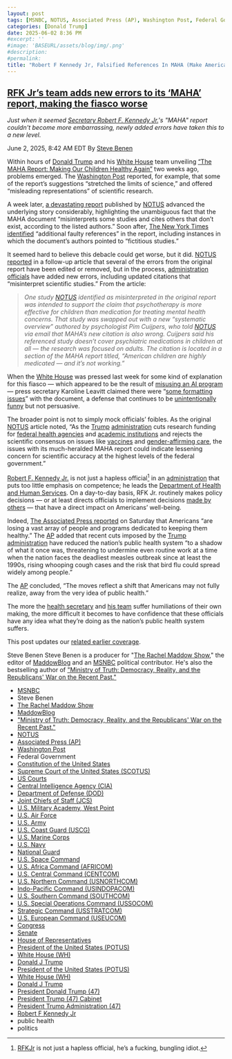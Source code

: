 ```yaml
---
layout: post
tags: [MSNBC, NOTUS, Associated Press (AP), Washington Post, Federal Government, Constitution of the United States, Supreme Court of the United States (SCOTUS), US Courts, Central Intelligence Agency (CIA), Department of Defense (DOD), Joint Chiefs of Staff (JCS), U.S. Military Academy West Point, U.S. Air Force, U.S. Army, U.S. Coast Guard (USCG), U.S. Marine Corps, U.S. Navy, National Guard, U.S. Space Command, U.S. Africa Command (AFRICOM), U.S. Central Command (CENTCOM), U.S. Northern Command (USNORTHCOM), Indo-Pacific Command (USINDOPACOM), U.S. Southern Command (SOUTHCOM), U.S. Special Operations Command (USSOCOM), Strategic Command (USSTRATCOM), U.S. European Command (USEUCOM), Congress, Senate, House of Representatives, President of the United States (POTUS), White House (WH), Donald J Trump, President of the United States (POTUS), White House (WH), Donald J Trump, President Donald Trump (47), President Trump (47) Cabinet, President Trump Administration (47), Robert F Kennedy Jr, public health, politics]
categories: [Donald Trump]
date: 2025-06-02 8:36 PM
#excerpt: ''
#image: 'BASEURL/assets/blog/img/.png'
#description:
#permalink:
title: "Robert F Kennedy Jr, Falsified References In MAHA (Make America Healthy Again) Report, Besides Citing Imaginary References"
---
```


## [RFK Jr’s team adds new errors to its ‘MAHA’ report, making the fiasco worse](https://www.msnbc.com/rachel-maddow-show/maddowblog/rfk-jrs-team-adds-new-errors-maha-report-making-fiasco-worse-rcna210319)

*Just when it seemed [Secretary Robert F. Kennedy Jr.](https://www.hhs.gov/about/leadership/robert-kennedy.html)'s "MAHA" report couldn't become more embarrassing, newly added errors have taken this to a new level.*

June 2, 2025, 8:42 AM EDT
By [Steve Benen](https://www.msnbc.com/author/steve-benen-ncpn433601)

Within hours of [Donald Trump](https://www.donaldjtrump.com/) and his [White House](https://www.whitehouse.gov/) team unveiling [“The MAHA Report: Making Our Children Healthy Again”](https://www.whitehouse.gov/maha/) two weeks ago, problems emerged. The [Washington Post](https://www.washingtonpost.com/) reported, for example, that some of the report’s suggestions “stretched the limits of science,” and offered “misleading representations” of scientific research.

A week later, [a devastating report](https://www.notus.org/health-science/make-america-healthy-again-report-citation-errors) published by [NOTUS](https://www.notus.org/) advanced the underlying story considerably, highlighting the unambiguous fact that the MAHA document “misinterprets some studies and cites others that don’t exist, according to the listed authors.” Soon after, [The New York Times identified](https://www.nytimes.com/2025/05/29/well/maha-report-citations.html) “additional faulty references” in the report, including instances in which the document’s authors pointed to “fictitious studies.”

It seemed hard to believe this debacle could get worse, but it did. [NOTUS reported](https://www.notus.org/health-science/maha-report-update-citation-errors) in a follow-up article that several of the errors from the original report have been edited or removed, but in the process, [administration officials](https://www.whitehouse.gov/administration/) have added new errors, including updated citations that “misinterpret scientific studies.” From the article:

> *One study [NOTUS](https://www.notus.org/) identified as misinterpreted in the original report was intended to support the claim that psychotherapy is more effective for children than medication for treating mental health concerns. That study was swapped out with a new “systematic overview” authored by psychologist Pim Cuijpers, who told [NOTUS](https://www.notus.org/) via email that MAHA’s new citation is also wrong. Cuijpers said his referenced study doesn’t cover psychiatric medications in children at all — the research was focused on adults. The citation is located in a section of the MAHA report titled, “American children are highly medicated — and it’s not working.”*

When the [White House](https://www.whitehouse.gov/) was pressed last week for some kind of explanation for this fiasco — which appeared to be the result of [misusing an AI program](https://www.washingtonpost.com/health/2025/05/30/maha-report-ai-white-house/) — press secretary Karoline Leavitt claimed there were “[some formatting issues](https://www.msnbc.com/rachel-maddow-show/maddowblog/fake-citations-emerge-maha-report-white-house-struggles-defense-rcna209915)” with the document, a defense that continues to be [unintentionally funny](https://www.msnbc.com/rachel-maddow-show/maddowblog/fake-citations-emerge-maha-report-white-house-struggles-defense-rcna209915) but not persuasive.

The broader point is not to simply mock officials’ foibles. As the original [NOTUS](https://www.notus.org/) article noted, “As the [Trump](https://www.donaldjtrump.com/) [administration](https://www.whitehouse.gov/administration/) cuts research funding for [federal health agencies](https://www.notus.org/health-science/columbia-university-grant-cuts) and [academic institutions](https://www.notus.org/health-science/hhs-hiv-research-funding) and rejects the scientific consensus on issues like [vaccines](https://www.notus.org/health-science/cdc-covid-vaccine-pregnant-women-children) and [gender-affirming care](https://www.notus.org/health-science/cdc-covid-vaccine-pregnant-women-children), the issues with its much-heralded MAHA report could indicate lessening concern for scientific accuracy at the highest levels of the federal government.”

[Robert F. Kennedy Jr.](https://www.hhs.gov/about/leadership/robert-kennedy.html) is not just a hapless official[^341] in an [administration](https://www.whitehouse.gov/administration/) that puts too little emphasis on competence; he leads the [Department of Health and Human Services](https://www.hhs.gov/). On a day-to-day basis, RFK Jr. routinely makes policy decisions — or at least directs officials to implement decisions [made by others](https://www.msnbc.com/rachel-maddow-show/maddowblog/democratic-senator-questions-whether-rfk-jr-one-making-decisions-hhs-rcna208188) — that have a direct impact on Americans’ well-being.

[^341]: [RFKJr](https://www.hhs.gov/about/leadership/robert-kennedy.html) is not just a hapless official, he’s a fucking, bungling idiot.

Indeed, [The Associated Press reported](https://apnews.com/article/public-health-measles-rfk-maha-trump-d863f53a5d370413de8d165d5ab96e65) on Saturday that Americans “are losing a vast array of people and programs dedicated to keeping them healthy.” The [AP](https://apnews.com/) added that recent cuts imposed by the [Trump](https://www.donaldjtrump.com/) [administration](https://www.whitehouse.gov/administration/) have reduced the nation’s public health system “to a shadow of what it once was, threatening to undermine even routine work at a time when the nation faces the deadliest measles outbreak since at least the 1990s, rising whooping cough cases and the risk that bird flu could spread widely among people.”

The [AP](https://apnews.com/) concluded, “The moves reflect a shift that Americans may not fully realize, away from the very idea of public health.”

The more the [health secretary](https://www.hhs.gov/about/leadership/robert-kennedy.html) and [his team](https://www.hhs.gov/) suffer humiliations of their own making, the more difficult it becomes to have confidence that these officials have any idea what they’re doing as the nation’s public health system suffers.

This post updates our [related earlier coverage](https://www.msnbc.com/rachel-maddow-show/maddowblog/fake-citations-emerge-maha-report-white-house-struggles-defense-rcna209915).

Steve Benen
Steve Benen is a producer for "[The Rachel Maddow Show](https://www.msnbc.com/rachel-maddow-show)," the editor of [MaddowBlog](https://www.msnbc.com/rachel-maddow-show) and an [MSNBC](https://www.msnbc.com/) political contributor. He's also the bestselling author of ["Ministry of Truth: Democracy, Reality, and the Republicans' War on the Recent Past."](https://www.harpercollins.com/products/ministry-of-truth-steve-benen)

- [MSNBC](https://www.msnbc.com/)
- Steve Benen
- [The Rachel Maddow Show](https://www.msnbc.com/rachel-maddow-show)
- [MaddowBlog](https://www.msnbc.com/rachel-maddow-show) 
- ["Ministry of Truth: Democracy, Reality, and the Republicans' War on the Recent Past."](https://www.harpercollins.com/products/ministry-of-truth-steve-benen)
- [NOTUS](https://www.notus.org/)
- [Associated Press (AP)](https://apnews.com/)
- [Washington Post](https://www.washingtonpost.com/)
- Federal Government 
- [Constitution of the United States](https://constitution.congress.gov/)
- [Supreme Court of the United States (SCOTUS)](https://www.supremecourt.gov/)
- [US Courts](https://www.uscourts.gov/)
- [Central Intelligence Agency (CIA)](https://www.cia.gov/)
- [Department of Defense (DOD)](https://www.defense.gov/)
- [Joint Chiefs of Staff (JCS)](https://www.jcs.mil/)
- [U.S. Military Academy, West Point](https://www.westpoint.edu/)
- [U.S. Air Force](https://www.af.mil/)
- [U.S. Army](https://www.army.mil/)
- [U.S. Coast Guard (USCG)](https://www.uscg.mil/)
- [U.S. Marine Corps](https://www.marines.mil/)
- [U.S. Navy](https://www.navy.mil/)
- [National Guard](https://www.nationalguard.mil/)
- [U.S. Space Command](https://www.spacecom.mil/)
- [U.S. Africa Command (AFRICOM)](https://www.africom.mil/)
- [U.S. Central Command (CENTCOM)](https://www.centcom.mil/)
- [U.S. Northern Command (USNORTHCOM)](https://www.northcom.mil/)
- [Indo-Pacific Command (USINDOPACOM)](https://www.pacom.mil/)
- [U.S. Southern Command (SOUTHCOM)](http://www.southcom.mil/)
- [U.S. Special Operations Command (USSOCOM)](https://www.socom.mil/)
- [Strategic Command (USSTRATCOM)](http://www.stratcom.mil/)
- [U.S. European Command (USEUCOM)](https://www.eucom.mil/)
- [Congress](https://www.congress.gov/)
- [Senate](https://www.senate.gov/)
- [House of Representatives](https://www.house.gov/)
- [President of the United States (POTUS)](https://www.whitehouse.gov/)
- [White House (WH)](https://www.whitehouse.gov/)
- [Donald J Trump](https://www.donaldjtrump.com/)
- [President of the United States (POTUS)](https://www.whitehouse.gov/)
- [White House (WH)](https://www.whitehouse.gov/)
- [Donald J Trump](https://www.donaldjtrump.com/)
- [President Donald Trump (47)](https://www.whitehouse.gov/administration/donald-j-trump/)
- [President Trump (47) Cabinet](https://www.whitehouse.gov/administration/the-cabinet/)
- [President Trump Administration (47)](https://www.whitehouse.gov/administration/)
- [Robert F Kennedy Jr](https://www.hhs.gov/about/leadership/robert-kennedy.html)
- public health 
- politics